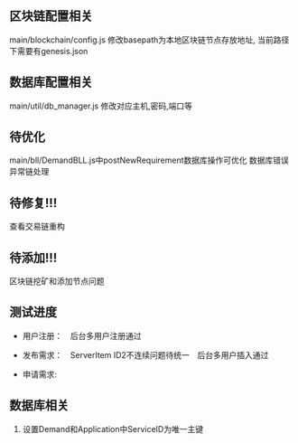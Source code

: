 ## 区块链配置相关
main/blockchain/config.js 修改basepath为本地区块链节点存放地址, 当前路径下需要有genesis.json

## 数据库配置相关
main/util/db_manager.js 修改对应主机,密码,端口等

## 待优化
main/bll/DemandBLL.js中postNewRequirement数据库操作可优化
数据库错误异常链处理


## 待修复!!!
查看交易链重构


## 待添加!!!
区块链挖矿和添加节点问题

## 测试进度
- 用户注册：　后台多用户注册通过

- 发布需求：　ServerItem ID2不连续问题待统一　后台多用户插入通过

- 申请需求: 



## 数据库相关
1. 设置Demand和Application中ServiceID为唯一主键
